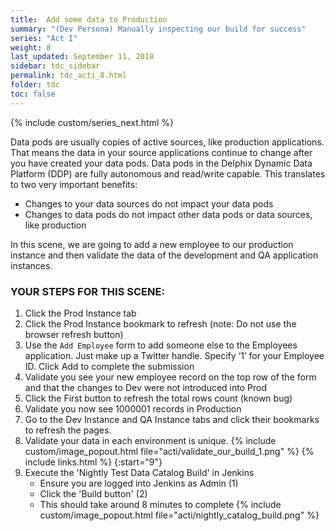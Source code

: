 ```yaml
---
title:  Add some data to Production
summary: "(Dev Persona) Manually inspecting our build for success"
series: "Act I"
weight: 8
last_updated: September 11, 2018
sidebar: tdc_sidebar
permalink: tdc_acti_8.html
folder: tdc
toc: false
---
```

<!-- {% include custom/series.html %} -->
{% include custom/series_next.html %}

Data pods are usually copies of active sources, like production applications. That means the data in your source applications continue to change after you have created your data pods. Data pods in the Delphix Dynamic Data Platform (DDP) are fully autonomous and read/write capable. This translates to two very important benefits:

* Changes to your data sources do not impact your data pods
* Changes to data pods do not impact other data pods or data sources, like production

In this scene, we are going to add a new employee to our production instance and then validate the data of the development and QA application instances.

### YOUR STEPS FOR THIS SCENE:

1. Click the Prod Instance tab
2. Click the Prod Instance bookmark to refresh (note: Do not use the browser refresh button)
3. Use the `Add Employee` form to add someone else to the Employees application. Just make up a Twitter handle. Specify ‘1’ for your Employee ID. Click Add to complete the submission
4. Validate you see your new employee record on the top row of the form and that the changes to Dev were not introduced into Prod
5. Click the First button to refresh the total rows count (known bug)
6. Validate you now see 1000001 records in Production
7. Go to the Dev Instance and QA Instance tabs and click their bookmarks to refresh the pages.
8. Validate your data in each environment is unique.
   {% include custom/image_popout.html file="acti/validate_our_build_1.png" %}
{% include links.html %}
{:start="9"}
9. Execute the 'Nightly Test Data Catalog Build' in Jenkins 
    * Ensure you are logged into Jenkins as Admin (1)
    * Click the 'Build button' (2)
    * This should take around 8 minutes to complete
    {% include custom/image_popout.html file="acti/nightly_catalog_build.png" %}
